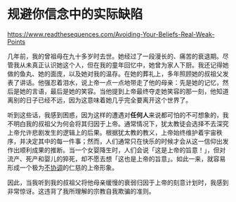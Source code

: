 # 规避你信念中的实际缺陷

https://www.readthesequences.com/Avoiding-Your-Beliefs-Real-Weak-Points

几年前，我的曾祖母在九十多岁时去世。她经过了一段漫长的、痛苦的衰退期。尽管我从未真正认识她这个人，但在我的童年回忆中，她曾为家人下厨。我还记得她做的鱼丸、她的面庞，以及她对我的温存。在她的葬礼上，多年照顾她的叔祖父发表了讲话。他强忍着泪水，说上帝一点一点地带走了他的母亲：先是她的记忆，然后是她的言语，最后是她的笑容。当他提到上帝最终夺走她笑容的那一刻，他知道离别的日子已经不远，因为这意味着她几乎完全要离开这个世界了。

听到这些话，我感到困惑，因为这样的遭遇对**任何人**来说都可怕的不可想象的，我不明白我的叔祖父为何会将其归因于上帝。通常情况下，犹太教徒会选择不去深究上帝允许悲剧发生的逻辑上的后果。根据犹太教的教义，上帝始终维护着宇宙秩序，并决定其中的每一件事；然而，人们通常只在快乐的时候才会从这一信仰出发作出顺利成果的推断。当一个女婴降生时，人们会说「这是上帝的旨意！」，但对流产、死产和婴儿的猝死，却不愿去想「这也是上帝的旨意」。如此一来，就容易形成一个极为[不协调](https://www.readthesequences.com/Rationalization)的仁慈的上帝形象。

因此，当我听到我的叔祖父将他母亲缓慢的衰弱归因于上帝的刻意计划时，我感到非常惊讶。这违背了我所理解的宗教自我欺骗的准则。